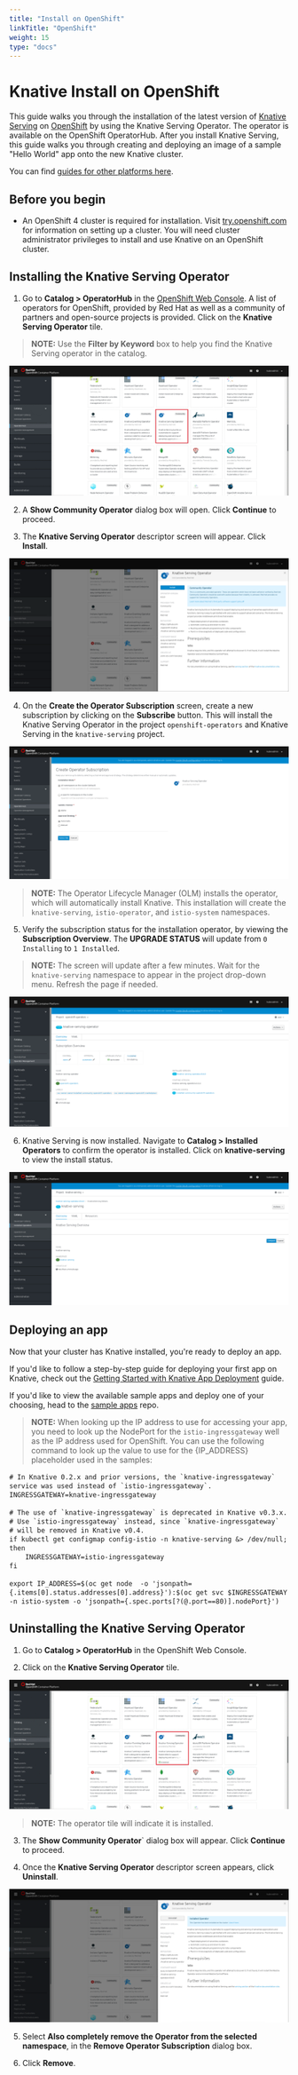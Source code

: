 ```yaml
---
title: "Install on OpenShift"
linkTitle: "OpenShift"
weight: 15
type: "docs"
---
```


# Knative Install on OpenShift

This guide walks you through the installation of the latest version of
[Knative Serving](https://github.com/knative/serving) on
[OpenShift](https://github.com/openshift/origin) by using the Knative Serving
Operator. The operator is available on the OpenShift OperatorHub. After you
install Knative Serving, this guide walks you through creating and deploying an
image of a sample "Hello World" app onto the new Knative cluster.

You can find [guides for other platforms here](./README.md).

## Before you begin

- An OpenShift 4 cluster is required for installation. Visit
  [try.openshift.com](https://try.openshift.com) for information on setting up a
  cluster. You will need cluster administrator privileges to install and use
  Knative on an OpenShift cluster.

## Installing the Knative Serving Operator

1. Go to **Catalog > OperatorHub** in the
   [OpenShift Web Console](https://www.openshift.com/). A list of operators for
   OpenShift, provided by Red Hat as well as a community of partners and
   open-source projects is provided. Click on the **Knative Serving Operator**
   tile.

> **NOTE:** Use the **Filter by Keyword** box to help you find the Knative
> Serving operator in the catalog.

![KSO Tile](./images/knative_serving_tile_highlighted.png)

2. A **Show Community Operator** dialog box will open. Click **Continue** to
   proceed.

3. The **Knative Serving Operator** descriptor screen will appear. Click
   **Install**.

![KSO Install Screen](./images/knative_serving_operator_screen.png)

4. On the **Create the Operator Subscription** screen, create a new subscription
   by clicking on the **Subscribe** button. This will install the Knative
   Serving Operator in the project `openshift-operators` and Knative Serving in
   the `knative-serving` project.

![KSO Namespaces Default](./images/knative_serving_namespaces_default.png)

> **NOTE:** The Operator Lifecycle Manager (OLM) installs the operator, which
> will automatically install Knative. This installation will create the
> `knative-serving`, `istio-operator`, and `istio-system` namespaces.

5. Verify the subscription status for the installation operator, by viewing the
   **Subscription Overview**. The **UPGRADE STATUS** will update from
   `0 Installing` to `1 Installed`.

> **NOTE:** The screen will update after a few minutes. Wait for the
> `knative-serving` namespace to appear in the project drop-down menu. Refresh
> the page if needed.

![KSO Upgrade Status](./images/knative_serving_installed_sub.png)

6. Knative Serving is now installed. Navigate to **Catalog > Installed
   Operators** to confirm the operator is installed. Click on
   **knative-serving** to view the install status.

![KSO installed](./images/knative_serving_installed_operator.png)

## Deploying an app

Now that your cluster has Knative installed, you're ready to deploy an app.

If you'd like to follow a step-by-step guide for deploying your first app on
Knative, check out the
[Getting Started with Knative App Deployment](../serving/getting-started-knative-app.md)
guide.

If you'd like to view the available sample apps and deploy one of your choosing,
head to the [sample apps](../serving/samples/README.md) repo.

> **NOTE:** When looking up the IP address to use for accessing your app, you
> need to look up the NodePort for the `istio-ingressgateway` well as the IP
> address used for OpenShift. You can use the following command to look up the
> value to use for the {IP_ADDRESS} placeholder used in the samples:

```shell
# In Knative 0.2.x and prior versions, the `knative-ingressgateway` service was used instead of `istio-ingressgateway`.
INGRESSGATEWAY=knative-ingressgateway

# The use of `knative-ingressgateway` is deprecated in Knative v0.3.x.
# Use `istio-ingressgateway` instead, since `knative-ingressgateway`
# will be removed in Knative v0.4.
if kubectl get configmap config-istio -n knative-serving &> /dev/null; then
    INGRESSGATEWAY=istio-ingressgateway
fi

export IP_ADDRESS=$(oc get node  -o 'jsonpath={.items[0].status.addresses[0].address}'):$(oc get svc $INGRESSGATEWAY -n istio-system -o 'jsonpath={.spec.ports[?(@.port==80)].nodePort}')
```

## Uninstalling the Knative Serving Operator

1. Go to **Catalog > OperatorHub** in the OpenShift Web Console.

2. Click on the **Knative Serving Operator** tile.

![KSO Uninstall Tile](./images/knative_serving_uninstall_tile.png)

> **NOTE:** The operator tile will indicate it is installed.

3. The **Show Community Operator**` dialog box will appear. Click **Continue**
   to proceed.

4. Once the **Knative Serving Operator** descriptor screen appears, click
   **Uninstall**.

![KSO Uninstall](./images/knative_serving_uninstall_operator.png)

5. Select **Also completely remove the Operator from the selected namespace**,
   in the **Remove Operator Subscription** dialog box.

6. Click **Remove**.
